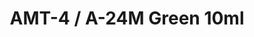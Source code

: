 ---
layout: product
title: "AMT-4 / A-24M Green 10ml"
price: "330" 
desc: "Acrylic Laquer 10mL"
img_path: "/assets/img/RC315.jpg"
brand: "AK "
available: false
special_offer: false
new: false
soon: false
cat: "020000"
subcat: "020200"
subsubcat: "020201"
sifra: "RC315"
popular: false
---